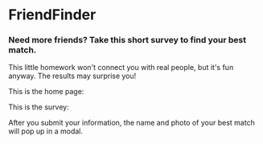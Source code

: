 # FriendFinder

### Need more friends? Take this short survey to find your best match.

This little homework won't connect you with real people, but it's fun anyway. The results may surprise you!

This is the home page:

This is the survey:

After you submit your information, the name and photo of your best match will pop up in a modal.
